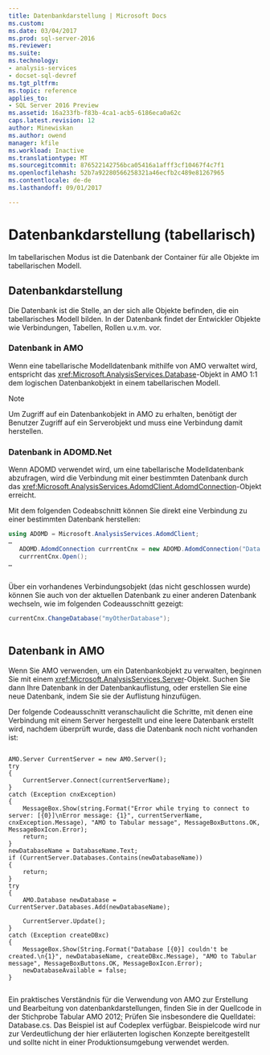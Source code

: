 ```yaml
---
title: Datenbankdarstellung | Microsoft Docs
ms.custom: 
ms.date: 03/04/2017
ms.prod: sql-server-2016
ms.reviewer: 
ms.suite: 
ms.technology:
- analysis-services
- docset-sql-devref
ms.tgt_pltfrm: 
ms.topic: reference
applies_to:
- SQL Server 2016 Preview
ms.assetid: 16a233fb-f83b-4ca1-acb5-6186eca0a62c
caps.latest.revision: 12
author: Minewiskan
ms.author: owend
manager: kfile
ms.workload: Inactive
ms.translationtype: MT
ms.sourcegitcommit: 876522142756bca05416a1afff3cf10467f4c7f1
ms.openlocfilehash: 52b7a92280566258321a46ecfb2c489e81267965
ms.contentlocale: de-de
ms.lasthandoff: 09/01/2017

---
```

# <a name="database-representationtabular"></a>Datenbankdarstellung (tabellarisch)
  Im tabellarischen Modus ist die Datenbank der Container für alle Objekte im tabellarischen Modell.  
  
## <a name="database-representation"></a>Datenbankdarstellung  
 Die Datenbank ist die Stelle, an der sich alle Objekte befinden, die ein tabellarisches Modell bilden. In der Datenbank findet der Entwickler Objekte wie Verbindungen, Tabellen, Rollen u.v.m. vor.  
  
### <a name="database-in-amo"></a>Datenbank in AMO  
 Wenn eine tabellarische Modelldatenbank mithilfe von AMO verwaltet wird, entspricht das <xref:Microsoft.AnalysisServices.Database>-Objekt in AMO 1:1 dem logischen Datenbankobjekt in einem tabellarischen Modell.  
  
> [!NOTE]  
>  Um Zugriff auf ein Datenbankobjekt in AMO zu erhalten, benötigt der Benutzer Zugriff auf ein Serverobjekt und muss eine Verbindung damit herstellen.  
  
### <a name="database-in-adomdnet"></a>Datenbank in ADOMD.Net  
 Wenn ADOMD verwendet wird, um eine tabellarische Modelldatenbank abzufragen, wird die Verbindung mit einer bestimmten Datenbank durch das <xref:Microsoft.AnalysisServices.AdomdClient.AdomdConnection>-Objekt erreicht.  
  
 Mit dem folgenden Codeabschnitt können Sie direkt eine Verbindung zu einer bestimmten Datenbank herstellen:  
  
```csharp  
using ADOMD = Microsoft.AnalysisServices.AdomdClient;  
…  
   ADOMD.AdomdConnection currrentCnx = new ADOMD.AdomdConnection("Data Source=<<server\instance>>;Catalog=<<database>>");  
   currrentCnx.Open();  
…  
  
```  
  
 Über ein vorhandenes Verbindungsobjekt (das nicht geschlossen wurde) können Sie auch von der aktuellen Datenbank zu einer anderen Datenbank wechseln, wie im folgenden Codeausschnitt gezeigt:  
  
```csharp  
currentCnx.ChangeDatabase("myOtherDatabase");  
  
```  
  
## <a name="database-in-amo"></a>Datenbank in AMO  
 Wenn Sie AMO verwenden, um ein Datenbankobjekt zu verwalten, beginnen Sie mit einem <xref:Microsoft.AnalysisServices.Server>-Objekt. Suchen Sie dann Ihre Datenbank in der Datenbankauflistung, oder erstellen Sie eine neue Datenbank, indem Sie sie der Auflistung hinzufügen.  
  
 Der folgende Codeausschnitt veranschaulicht die Schritte, mit denen eine Verbindung mit einem Server hergestellt und eine leere Datenbank erstellt wird, nachdem überprüft wurde, dass die Datenbank noch nicht vorhanden ist:  
  
```  
  
AMO.Server CurrentServer = new AMO.Server();  
try  
{  
    CurrentServer.Connect(currentServerName);  
}  
catch (Exception cnxException)  
{  
    MessageBox.Show(string.Format("Error while trying to connect to server: [{0}]\nError message: {1}", currentServerName, cnxException.Message), "AMO to Tabular message", MessageBoxButtons.OK, MessageBoxIcon.Error);  
    return;  
}  
newDatabaseName = DatabaseName.Text;  
if (CurrentServer.Databases.Contains(newDatabaseName))  
{  
    return;  
}  
try  
{  
    AMO.Database newDatabase = CurrentServer.Databases.Add(newDatabaseName);  
  
    CurrentServer.Update();  
}  
catch (Exception createDBxc)  
{  
    MessageBox.Show(String.Format("Database [{0}] couldn't be created.\n{1}", newDatabaseName, createDBxc.Message), "AMO to Tabular message", MessageBoxButtons.OK, MessageBoxIcon.Error);  
    newDatabaseAvailable = false;  
}  
  
```  
  
 Ein praktisches Verständnis für die Verwendung von AMO zur Erstellung und Bearbeitung von datenbankdarstellungen, finden Sie in der Quellcode in der Stichprobe Tabular AMO 2012; Prüfen Sie insbesondere die Quelldatei: Database.cs. Das Beispiel ist auf Codeplex verfügbar. Beispielcode wird nur zur Verdeutlichung der hier erläuterten logischen Konzepte bereitgestellt und sollte nicht in einer Produktionsumgebung verwendet werden.  
  
  

